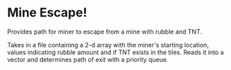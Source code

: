# Mine Escape!
Provides path for miner to escape from a mine with rubble and TNT.

Takes in a file containing a 2-d array with the miner's starting location, values indicating rubble amount and if TNT exists in the tiles. Reads it into a vector and determines path of exit with a priority queue. 
